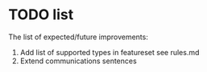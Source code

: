 # TODO list

The list of expected/future improvements:
 
  1. Add list of supported types in featureset see rules.md
  2. Extend communications sentences


